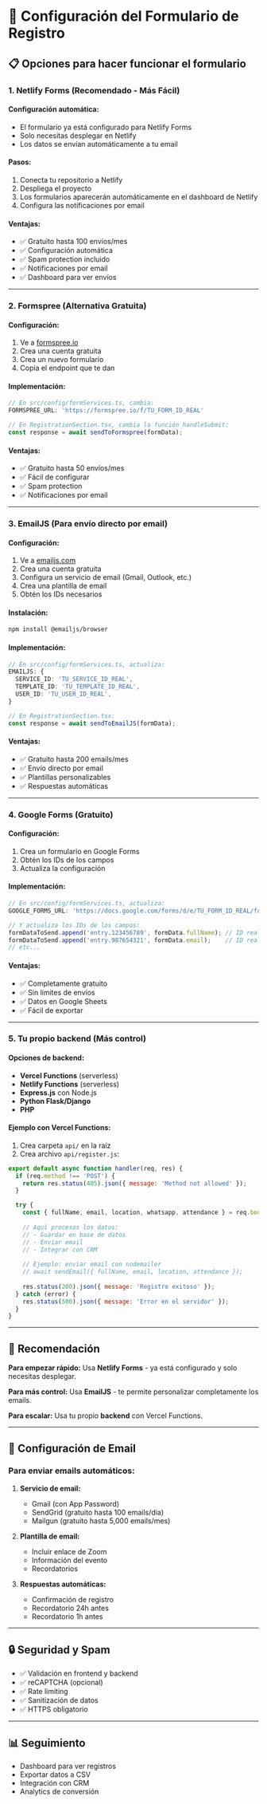 # 🚀 Configuración del Formulario de Registro

## 📋 Opciones para hacer funcionar el formulario

### 1. **Netlify Forms (Recomendado - Más Fácil)**

#### Configuración automática:
- El formulario ya está configurado para Netlify Forms
- Solo necesitas desplegar en Netlify
- Los datos se envían automáticamente a tu email

#### Pasos:
1. Conecta tu repositorio a Netlify
2. Despliega el proyecto
3. Los formularios aparecerán automáticamente en el dashboard de Netlify
4. Configura las notificaciones por email

#### Ventajas:
- ✅ Gratuito hasta 100 envíos/mes
- ✅ Configuración automática
- ✅ Spam protection incluido
- ✅ Notificaciones por email
- ✅ Dashboard para ver envíos

---

### 2. **Formspree (Alternativa Gratuita)**

#### Configuración:
1. Ve a [formspree.io](https://formspree.io)
2. Crea una cuenta gratuita
3. Crea un nuevo formulario
4. Copia el endpoint que te dan

#### Implementación:
```typescript
// En src/config/formServices.ts, cambia:
FORMSPREE_URL: 'https://formspree.io/f/TU_FORM_ID_REAL'

// En RegistrationSection.tsx, cambia la función handleSubmit:
const response = await sendToFormspree(formData);
```

#### Ventajas:
- ✅ Gratuito hasta 50 envíos/mes
- ✅ Fácil de configurar
- ✅ Spam protection
- ✅ Notificaciones por email

---

### 3. **EmailJS (Para envío directo por email)**

#### Configuración:
1. Ve a [emailjs.com](https://emailjs.com)
2. Crea una cuenta gratuita
3. Configura un servicio de email (Gmail, Outlook, etc.)
4. Crea una plantilla de email
5. Obtén los IDs necesarios

#### Instalación:
```bash
npm install @emailjs/browser
```

#### Implementación:
```typescript
// En src/config/formServices.ts, actualiza:
EMAILJS: {
  SERVICE_ID: 'TU_SERVICE_ID_REAL',
  TEMPLATE_ID: 'TU_TEMPLATE_ID_REAL',
  USER_ID: 'TU_USER_ID_REAL',
}

// En RegistrationSection.tsx:
const response = await sendToEmailJS(formData);
```

#### Ventajas:
- ✅ Gratuito hasta 200 emails/mes
- ✅ Envío directo por email
- ✅ Plantillas personalizables
- ✅ Respuestas automáticas

---

### 4. **Google Forms (Gratuito)**

#### Configuración:
1. Crea un formulario en Google Forms
2. Obtén los IDs de los campos
3. Actualiza la configuración

#### Implementación:
```typescript
// En src/config/formServices.ts, actualiza:
GOOGLE_FORMS_URL: 'https://docs.google.com/forms/d/e/TU_FORM_ID_REAL/formResponse'

// Y actualiza los IDs de los campos:
formDataToSend.append('entry.123456789', formData.fullName); // ID real del campo nombre
formDataToSend.append('entry.987654321', formData.email);    // ID real del campo email
// etc...
```

#### Ventajas:
- ✅ Completamente gratuito
- ✅ Sin límites de envíos
- ✅ Datos en Google Sheets
- ✅ Fácil de exportar

---

### 5. **Tu propio backend (Más control)**

#### Opciones de backend:
- **Vercel Functions** (serverless)
- **Netlify Functions** (serverless)
- **Express.js** con Node.js
- **Python Flask/Django**
- **PHP**

#### Ejemplo con Vercel Functions:
1. Crea carpeta `api/` en la raíz
2. Crea archivo `api/register.js`:

```javascript
export default async function handler(req, res) {
  if (req.method !== 'POST') {
    return res.status(405).json({ message: 'Method not allowed' });
  }

  try {
    const { fullName, email, location, whatsapp, attendance } = req.body;
    
    // Aquí procesas los datos:
    // - Guardar en base de datos
    // - Enviar email
    // - Integrar con CRM
    
    // Ejemplo: enviar email con nodemailer
    // await sendEmail({ fullName, email, location, attendance });
    
    res.status(200).json({ message: 'Registro exitoso' });
  } catch (error) {
    res.status(500).json({ message: 'Error en el servidor' });
  }
}
```

---

## 🎯 Recomendación

**Para empezar rápido:** Usa **Netlify Forms** - ya está configurado y solo necesitas desplegar.

**Para más control:** Usa **EmailJS** - te permite personalizar completamente los emails.

**Para escalar:** Usa tu propio **backend** con Vercel Functions.

---

## 📧 Configuración de Email

### Para enviar emails automáticos:

1. **Servicio de email:**
   - Gmail (con App Password)
   - SendGrid (gratuito hasta 100 emails/día)
   - Mailgun (gratuito hasta 5,000 emails/mes)

2. **Plantilla de email:**
   - Incluir enlace de Zoom
   - Información del evento
   - Recordatorios

3. **Respuestas automáticas:**
   - Confirmación de registro
   - Recordatorio 24h antes
   - Recordatorio 1h antes

---

## 🔒 Seguridad y Spam

- ✅ Validación en frontend y backend
- ✅ reCAPTCHA (opcional)
- ✅ Rate limiting
- ✅ Sanitización de datos
- ✅ HTTPS obligatorio

---

## 📊 Seguimiento

- Dashboard para ver registros
- Exportar datos a CSV
- Integración con CRM
- Analytics de conversión

